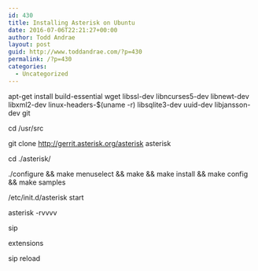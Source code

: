 ```yaml
---
id: 430
title: Installing Asterisk on Ubuntu
date: 2016-07-06T22:21:27+00:00
author: Todd Andrae
layout: post
guid: http://www.toddandrae.com/?p=430
permalink: /?p=430
categories:
  - Uncategorized
---
```

apt-get install build-essential wget libssl-dev libncurses5-dev libnewt-dev libxml2-dev linux-headers-$(uname -r) libsqlite3-dev uuid-dev libjansson-dev git
  
cd /usr/src
  
git clone http://gerrit.asterisk.org/asterisk asterisk
  
cd ./asterisk/
  
./configure && make menuselect && make && make install && make config && make samples
  
/etc/init.d/asterisk start
  
asterisk -rvvvv

sip

extensions

sip reload